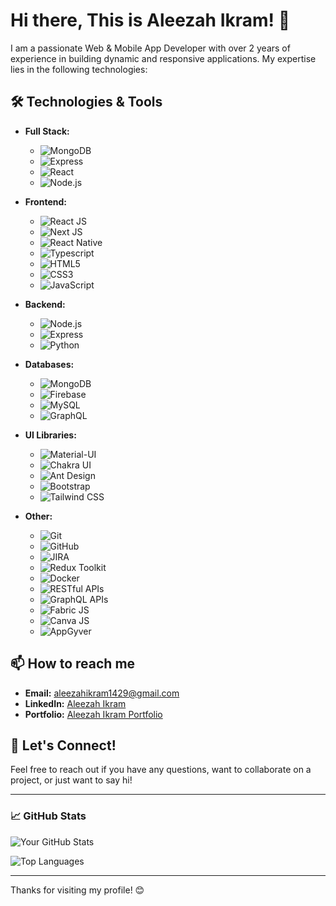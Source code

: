 # Hi there, This is Aleezah Ikram! 👋

I am a passionate Web & Mobile App Developer with over 2 years of experience in building dynamic and responsive applications. My expertise lies in the following technologies:

## 🛠️ Technologies & Tools

- **Full Stack:**
  - ![MongoDB](https://img.shields.io/badge/-MongoDB-47A248?style=flat-square&logo=mongodb&logoColor=white) 
  - ![Express](https://img.shields.io/badge/-Express-000000?style=flat-square&logo=express&logoColor=white) 
  - ![React](https://img.shields.io/badge/-React-61DAFB?style=flat-square&logo=react&logoColor=black) 
  - ![Node.js](https://img.shields.io/badge/-Node.js-339933?style=flat-square&logo=node.js&logoColor=white)

- **Frontend:**
  - ![React JS](https://img.shields.io/badge/-React_JS-61DAFB?style=flat-square&logo=react&logoColor=black)
  - ![Next JS](https://img.shields.io/badge/-Next_JS-000000?style=flat-square&logo=next.js&logoColor=white)
  - ![React Native](https://img.shields.io/badge/-React_Native-61DAFB?style=flat-square&logo=react&logoColor=black)
  - ![Typescript](https://img.shields.io/badge/-Typescript-3178C6?style=flat-square&logo=typescript&logoColor=white)
  - ![HTML5](https://img.shields.io/badge/-HTML5-E34F26?style=flat-square&logo=html5&logoColor=white)
  - ![CSS3](https://img.shields.io/badge/-CSS3-1572B6?style=flat-square&logo=css3&logoColor=white)
  - ![JavaScript](https://img.shields.io/badge/-JavaScript-F7DF1E?style=flat-square&logo=javascript&logoColor=black)

- **Backend:**
  - ![Node.js](https://img.shields.io/badge/-Node.js-339933?style=flat-square&logo=node.js&logoColor=white)
  - ![Express](https://img.shields.io/badge/-Express-000000?style=flat-square&logo=express&logoColor=white)
  - ![Python](https://img.shields.io/badge/-Python-3776AB?style=flat-square&logo=python&logoColor=white)

- **Databases:**
  - ![MongoDB](https://img.shields.io/badge/-MongoDB-47A248?style=flat-square&logo=mongodb&logoColor=white)
  - ![Firebase](https://img.shields.io/badge/-Firebase-FFCA28?style=flat-square&logo=firebase&logoColor=black)
  - ![MySQL](https://img.shields.io/badge/-MySQL-4479A1?style=flat-square&logo=mysql&logoColor=white)
  - ![GraphQL](https://img.shields.io/badge/-GraphQL-E10098?style=flat-square&logo=graphql&logoColor=white)

- **UI Libraries:**
  - ![Material-UI](https://img.shields.io/badge/-Material_UI-0081CB?style=flat-square&logo=material-ui&logoColor=white)
  - ![Chakra UI](https://img.shields.io/badge/-Chakra_UI-319795?style=flat-square&logo=chakra-ui&logoColor=white)
  - ![Ant Design](https://img.shields.io/badge/-Ant_Design-0170FE?style=flat-square&logo=ant-design&logoColor=white)
  - ![Bootstrap](https://img.shields.io/badge/-Bootstrap-7952B3?style=flat-square&logo=bootstrap&logoColor=white)
  - ![Tailwind CSS](https://img.shields.io/badge/-Tailwind_CSS-38B2AC?style=flat-square&logo=tailwind-css&logoColor=white)

- **Other:**
  - ![Git](https://img.shields.io/badge/-Git-F05032?style=flat-square&logo=git&logoColor=white)
  - ![GitHub](https://img.shields.io/badge/-GitHub-181717?style=flat-square&logo=github&logoColor=white)
  - ![JIRA](https://img.shields.io/badge/-JIRA-0052CC?style=flat-square&logo=jira&logoColor=white)
  - ![Redux Toolkit](https://img.shields.io/badge/-Redux_Toolkit-764ABC?style=flat-square&logo=redux&logoColor=white)
  - ![Docker](https://img.shields.io/badge/-Docker-2496ED?style=flat-square&logo=docker&logoColor=white)
  - ![RESTful APIs](https://img.shields.io/badge/-RESTful_APIs-00BFFF?style=flat-square&logo=api&logoColor=white)
  - ![GraphQL APIs](https://img.shields.io/badge/-GraphQL_APIs-E10098?style=flat-square&logo=graphql&logoColor=white)
  - ![Fabric JS](https://img.shields.io/badge/-Fabric_JS-000000?style=flat-square&logo=fabric.js&logoColor=white)
  - ![Canva JS](https://img.shields.io/badge/-Canva_JS-00C4CC?style=flat-square&logo=canva&logoColor=white)
  - ![AppGyver](https://img.shields.io/badge/-AppGyver-FF7E00?style=flat-square&logo=appgyver&logoColor=white)

## 📫 How to reach me

- **Email:** [aleezahikram1429@gmail.com](mailto:aleezahikram1429@gmail.com)
- **LinkedIn:** [Aleezah Ikram](https://linkedin.com/in/aleezah-ikram)
- **Portfolio:** [Aleezah Ikram Portfolio](https://aleezah-portfolio.vercel.app/)

## 💬 Let's Connect!

Feel free to reach out if you have any questions, want to collaborate on a project, or just want to say hi!

---

### 📈 GitHub Stats

![Your GitHub Stats](https://github-readme-stats.vercel.app/api?username=Aleezah1429&show_icons=true&theme=radical)

![Top Languages](https://github-readme-stats.vercel.app/api/top-langs/?username=Aleezah1429&layout=compact&theme=radical)

---

Thanks for visiting my profile! 😊
